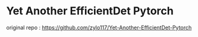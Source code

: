 # Yet Another EfficientDet Pytorch

original repo : https://github.com/zylo117/Yet-Another-EfficientDet-Pytorch



